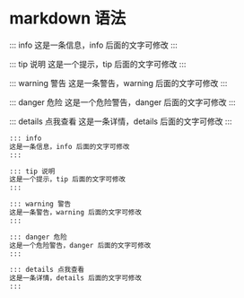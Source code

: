 # markdown 语法

::: info
这是一条信息，info 后面的文字可修改
:::

::: tip 说明
这是一个提示，tip 后面的文字可修改
:::

::: warning 警告
这是一条警告，warning 后面的文字可修改
:::

::: danger 危险
这是一个危险警告，danger 后面的文字可修改
:::


::: details 点我查看
这是一条详情，details 后面的文字可修改
:::

```md
::: info
这是一条信息，info 后面的文字可修改
:::

::: tip 说明
这是一个提示，tip 后面的文字可修改
:::

::: warning 警告
这是一条警告，warning 后面的文字可修改
:::

::: danger 危险
这是一个危险警告，danger 后面的文字可修改
:::

::: details 点我查看
这是一条详情，details 后面的文字可修改
:::
```
